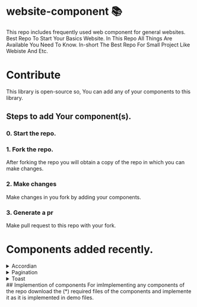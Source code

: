 # website-component 📚
This repo includes frequently used web component for general websites.
Best Repo To Start Your Basics Website.
In This Repo All Things Are Available You Need To Know.
In-short The Best Repo For Small Project Like Webiste And Etc.
# Contribute
This library is open-source so, You can add any of your components to this library.
## Steps to add Your component(s).
### 0. Start the repo.
### 1. Fork the repo.
After forking the repo you will obtain a copy of the repo in which you can make changes.
### 2. Make changes
Make changes in you fork by adding your components.
### 3. Generate a pr 
Make pull request to this repo with your fork.
# Components added recently.
<details>
  <summary>Accordian</summary>  
<img src="repo.previews/IMG_20211011_111206.jpg"/>
<H1>Accordian by @CrackerSuman</H1>
<H2>Directory structure</H2>
<pre><code>
   repo/accrodian/
                 /style.css (*style)
                 /index.html (demo)
<pre></code>
</details>
<details>
  <img src="repo.previews/IMG_20211011_111151.jpg"/>
  <summary>Pagination</summary> 
 
<H1>Pagination by @dev-sumanpandit</H1>
<H2>Directory</H2>
<pre><code>
   repo/Pagination/
                  /style.css (*style)
                  /index.html (demo)
<pre></code>
</details>
<details>
  <summary>Toast</summary>  
<img src="repo.previews/ezgif-3-30f21dc2121b.gif"/>
<H1>toast by @SGI-CAPP-AT2</H1>
<H2>Directory</H2>
<pre><code>
   repo/toast/
             /app.js (*script)
             /style.css (*style)
             /index.html (demo)
</pre></code>
</details>
## Implemention of components
For imImplementing any components of the repo download the (*) required files of the components and implemente it as it is implemented in demo files.
